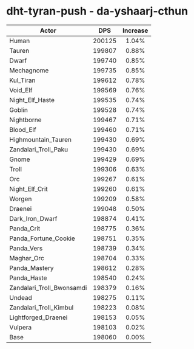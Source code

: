 # dht-tyran-push - da-yshaarj-cthun
| Actor | DPS | Increase |
|---|:---:|:---:|
|Human|200125|1.04%|
|Tauren|199807|0.88%|
|Dwarf|199740|0.85%|
|Mechagnome|199735|0.85%|
|Kul_Tiran|199612|0.78%|
|Void_Elf|199569|0.76%|
|Night_Elf_Haste|199535|0.74%|
|Goblin|199528|0.74%|
|Nightborne|199467|0.71%|
|Blood_Elf|199460|0.71%|
|Highmountain_Tauren|199430|0.69%|
|Zandalari_Troll_Paku|199430|0.69%|
|Gnome|199429|0.69%|
|Troll|199306|0.63%|
|Orc|199267|0.61%|
|Night_Elf_Crit|199260|0.61%|
|Worgen|199209|0.58%|
|Draenei|199048|0.50%|
|Dark_Iron_Dwarf|198874|0.41%|
|Panda_Crit|198775|0.36%|
|Panda_Fortune_Cookie|198751|0.35%|
|Panda_Vers|198739|0.34%|
|Maghar_Orc|198704|0.33%|
|Panda_Mastery|198612|0.28%|
|Panda_Haste|198540|0.24%|
|Zandalari_Troll_Bwonsamdi|198379|0.16%|
|Undead|198275|0.11%|
|Zandalari_Troll_Kimbul|198223|0.08%|
|Lightforged_Draenei|198153|0.05%|
|Vulpera|198103|0.02%|
|Base|198060|0.00%|
